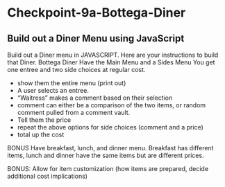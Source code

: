 # Checkpoint-9a-Bottega-Diner

## Build out a Diner Menu using JavaScript

Build out a Diner menu in JAVASCRIPT. Here are your instructions to build that Diner.
Bottega Diner
Have the Main Menu and a Sides Menu
You get one entree and two side choices at regular cost.
- show them the entire menu (print out)
- A user selects an entree.
- “Waitress” makes a comment based on their selection
- comment can either be a comparison of the two items, or random comment pulled from a comment vault.
- Tell them the price
- repeat the above options for side choices (comment and a price)
- total up the cost

BONUS
Have breakfast, lunch, and dinner menu. Breakfast has different items, lunch and dinner have the same items but are different prices.

BONUS: Allow for item customization (how items are prepared, decide additional cost implications)
